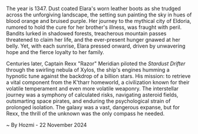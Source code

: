 
The year is 1347.  Dust coated Elara's worn leather boots as she trudged across the unforgiving landscape, the setting sun painting the sky in hues of blood orange and bruised purple.  Her journey to the mythical city of Eldoria, rumored to hold the cure for her brother's illness, was fraught with peril. Bandits lurked in shadowed forests, treacherous mountain passes threatened to claim her life, and the ever-present hunger gnawed at her belly. Yet, with each sunrise, Elara pressed onward, driven by unwavering hope and the fierce loyalty to her family.

Centuries later, Captain Rexx "Razor" Meridian piloted the *Stardust Drifter* through the swirling nebula of Xylos, the ship's engines humming a hypnotic tune against the backdrop of a billion stars. His mission: to retrieve a vital component from the K'tharr homeworld, a civilization known for their volatile temperament and even more volatile weaponry.  The interstellar journey was a symphony of calculated risks, navigating asteroid fields, outsmarting space pirates, and enduring the psychological strain of prolonged isolation.  The galaxy was a vast, dangerous expanse, but for Rexx, the thrill of the unknown was the only compass he needed.

~ By Hozmi - 22 November 2024
